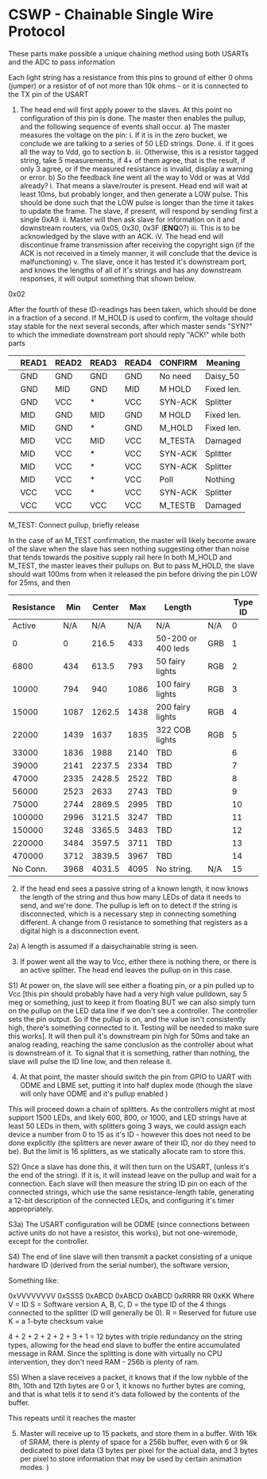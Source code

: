 # CSWP - Chainable Single Wire Protocol
These parts make possible a unique chaining method using both USARTs and the ADC to pass information

Each light string has a resistance from this pins to ground of either 0 ohms (jumper) or a resistor of of not more than 10k ohms - or it is connected to the TX pin of the USART


1) The head end will first apply power to the slaves. At this point no configuration of this pin is done. The master then enables the pullup, and the following sequence of events shall occur.
  a) The master measures the voltage on the pin:
    i. If it is in the zero bucket, we conclude we are talking to a series of 50 LED strings. Done.
    ii. If it goes all the way to Vdd, go to section b.
    iii. Otherwise, this is a resistor tagged string, take 5 measurements, if 4+ of them agree, that is the result, if only 3 agree, or if the measured resistance is invalid, display a warning or error.
  b) So the feedback line went all the way to Vdd or was at Vdd already?
    i. That means a slave/router is present. Head end will wait at least 10ms, but probably longer, and then generate a LOW pulse. This should be done such that the LOW pulse is longer than the time it takes to update the frame. The slave, if present, will respond by sending first a single 0xA9.
    ii. Master will then ask slave for information on it and downstream routers, via 0x05, 0x30, 0x3F (**ENQ**0?)
    iii. This is to be acknowledged by the slave with an ACK.
    iV. The head end will discontinue frame transmission after receiving the copyright sign (if the ACK is not received in a timely manner, it will conclude that the device is malfunctioning)
    v. The slave, once it has tested it's downstream port, and knows the lengths of all of it's strings and has any downstream responses, it will output something that shown below.


  0x02


After the fourth of these ID-readings has been taken, which should be done in a fraction of a second. If M_HOLD is used to confirm, the voltage should stay stable for the next several seconds, after which master sends "SYN?" to which the immediate downstream port should reply "ACK!" while both parts

|          | READ1 | READ2 | READ3 | READ4 | CONFIRM |  Meaning   |
|----------|-------|-------|-------|-------|---------|------------|
|          |  GND  |  GND  |  GND  |  GND  | No need | Daisy_50   |
|          |  GND  |  MID  |  GND  |  MID  | M HOLD  | Fixed len. |
|          |  GND  |  VCC  |   *   |  VCC  | SYN-ACK | Splitter   |
|          |  MID  |  GND  |  MID  |  GND  | M HOLD  | Fixed len. |
|          |  MID  |  GND  |   *   |  GND  | M_HOLD  | Fixed len. |
|          |  MID  |  VCC  |  MID  |  VCC  | M_TESTA | Damaged    |
|          |  MID  |  VCC  |   *   |  VCC  | SYN-ACK | Splitter   |
|          |  MID  |  VCC  |   *   |  VCC  | SYN-ACK | Splitter   |
|          |  MID  |  VCC  |   *   |  VCC  | Poll    | Nothing    |
|          |  VCC  |  VCC  |   *   |  VCC  | SYN-ACK | Splitter   |
|          |  VCC  |  VCC  |  VCC  |  VCC  | M_TESTB | Damaged    |

M_TEST: Connect pullup, briefly release

In the case of an M_TEST confirmation, the master will likely become aware of the slave when the slave has seen nothing suggesting other than noise that tends towards the positive supply rail here
In both M_HOLD and M_TEST, the master leaves their pullups on. But to pass M_HOLD, the slave should wait 100ms from when it released the pin before driving the pin LOW for 25ms, and then



|Resistance|  Min | Center |  Max | Length              |     | Type ID |
|----------|------|--------|------|---------------------|-----|---------|
|   Active |  N/A |  N/A   |  N/A | N/A                 | N/A |       0 |
|        0 |    0 |  216.5 |  433 | 50-200 or 400 leds  | GRB |       1 |
|     6800 |  434 |  613.5 |  793 | 50 fairy lights     | RGB |       2 |
|    10000 |  794 |  940   | 1086 | 100 fairy lights    | RGB |       3 |
|    15000 | 1087 | 1262.5 | 1438 | 200 fairy lights    | RGB |       4 |
|    22000 | 1439 | 1637   | 1835 | 322 COB lights      | RGB |       5 |
|    33000 | 1836 | 1988   | 2140 | TBD                 |     |       6 |
|    39000 | 2141 | 2237.5 | 2334 | TBD                 |     |       7 |
|    47000 | 2335 | 2428.5 | 2522 | TBD                 |     |       8 |
|    56000 | 2523 | 2633   | 2743 | TBD                 |     |       9 |
|    75000 | 2744 | 2869.5 | 2995 | TBD                 |     |      10 |
|   100000 | 2996 | 3121.5 | 3247 | TBD                 |     |      11 |
|   150000 | 3248 | 3365.5 | 3483 | TBD                 |     |      12 |
|   220000 | 3484 | 3597.5 | 3711 | TBD                 |     |      13 |
|   470000 | 3712 | 3839.5 | 3967 | TBD                 |     |      14 |
| No Conn. | 3968 | 4031.5 | 4095 | No string.          | N/A |      15 |




2) If the head end sees a passive string of a known length, it now knows the length of  the string and thus how many LEDs of data it needs to send, and we're done. The pullup is left on to detect if the string is disconnected, which is a necessary step in connecting something different. A change from 0 resistance to something that registers as a digital high is a disconnection event.

2a) A length is assumed if a daisychainable string is seen.

3) If power went all the way to Vcc, either there is nothing there, or there is an active splitter. The head end leaves the pullup on in this case.


S1) At power on, the slave will see either a floating pin, or a pin pulled up to Vcc [this pin should probably have had a very high value pulldown, say 5 meg or something, just to keep it from floating BUT we can also simply turn on the pullup on the LED data line if we don't see a controller. The controller sets the pin output. So if the pullup is on, and the value isn't consistently high, there's something connected to it. Testing will be needed to make sure this works]. It will then pull it's downstream pin high for 50ms and take an analog reading, reaching the same conclusion as the controller about what is downstream of it. To signal that it is something, rather than nothing, the slave will pulse the ID line low, and then release it.

4) At that point, the master should switch the pin from GPIO to UART with ODME and LBME set, putting it into half duplex mode (though the slave will only have ODME and it's pullup enabled )


This will proceed down a chain of splitters. As the controllers might at most support 1500 LEDs, and likely 600, 800, or 1000, and LED strings have at least 50 LEDs in them, with splitters going 3 ways, we could assign each device a number from 0 to 15 as it's ID - however this does not need to be done explicitly (the splitters are never aware of their ID, nor do they need to be). But the limit is 16 splitters, as we statically allocate ram to store this.

S2) Once a slave has done this, it will then turn on the USART, (unless it's the end of the string). If it is, it will instead leave on the pullup and wait for a connection. Each slave will then measure the string ID pin on each of the connected strings, which use the same resistance-length table, generating a 12-bit description of the connected LEDs, and configuring it's timer appropriately.

S3a) The USART configuration will be ODME (since connections between active units do not have a resistor, this works), but not one-wiremode, except for the controller.

S4) The end of line slave will then transmit a packet consisting of a unique hardware ID (derived from the serial number), the software version,

Something like:

0xVVVVVVVV 0xSSSS 0xABCD 0xABCD 0xABCD 0xRRRR RR 0xKK
Where
V = ID
S = Software version
A, B, C, D = the type ID of the 4 things connected to the splitter (D will generally be 0).
R = Reserved for future use
K = a 1-byte checksum value

4 + 2 + 2 + 2 + 2 + 3 + 1 = 12 bytes with triple redundancy on the string types, allowing for the head end slave to buffer the entire accumulated message in RAM. Since the splitting is done with virtually no CPU intervention, they don't need RAM - 256b is plenty of ram.


S5) When a slave receives a packet, it knows that if the low nybble of the 8th, 10th and 12th bytes are 0 or 1, it knows no further bytes are coming, and that is what tells it to send it's data followed by the contents of the buffer.

This repeats until it reaches the master

5) Master will receive up to 15 packets, and store them in a buffer. With 16k of SRAM, there is plenty of space for a 256b buffer, even with 6 or 9k dedicated to pixel data (3 bytes per pixel for the actual data, and 3 bytes per pixel to store information that may be used by certain animation modes. )
